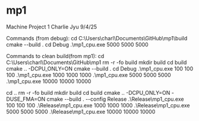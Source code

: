 # mp1
Machine Project 1
Charlie Jyu 9/4/25

Commands (from debug):
cd C:\Users\charl\Documents\GitHub\mp1\build
cmake --build .
cd Debug
.\mp1_cpu.exe 5000 5000 5000


Commands to clean build(from mp1):
cd C:\Users\charl\Documents\GitHub\mp1
rm -r -fo build
mkdir build
cd build
cmake .. -DCPU_ONLY=ON
cmake --build .
cd Debug
.\mp1_cpu.exe 100 100 100
.\mp1_cpu.exe 1000 1000 1000
.\mp1_cpu.exe 5000 5000 5000
.\mp1_cpu.exe 10000 10000 10000


cd ..
rm -r -fo build
mkdir build
cd build
cmake .. -DCPU_ONLY=ON -DUSE_FMA=ON
cmake --build . --config Release
.\Release\mp1_cpu.exe 100 100 100
.\Release\mp1_cpu.exe 1000 1000 1000
.\Release\mp1_cpu.exe 5000 5000 5000
.\Release\mp1_cpu.exe 10000 10000 10000

